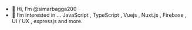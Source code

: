 - 👋 Hi, I’m @simarbagga200
- 👀 I’m interested in ... JavaScript , TypeScript , Vuejs , Nuxt.js , Firebase , UI / UX , expressjs and more.



<!---
simarbagga200/simarbagga200 is a ✨ special ✨ repository because its `README.md` (this file) appears on your GitHub profile.
You can click the Preview link to take a look at your changes.
--->
